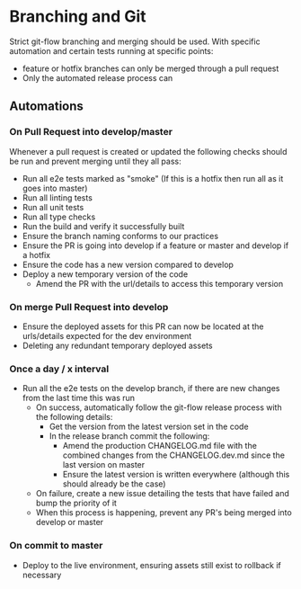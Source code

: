 # Branching and Git

Strict git-flow branching and merging should be used. With specific automation and certain tests
running at specific points:

- feature or hotfix branches can only be merged through a pull request
- Only the automated release process can

## Automations

### On Pull Request into develop/master

Whenever a pull request is created or updated the following checks should be run and prevent
merging until they all pass:

- Run all e2e tests marked as "smoke" (If this is a hotfix then run all as it goes into master)
- Run all linting tests
- Run all unit tests
- Run all type checks
- Run the build and verify it successfully built
- Ensure the branch naming conforms to our practices
- Ensure the PR is going into develop if a feature or master and develop if a hotfix
- Ensure the code has a new version compared to develop
- Deploy a new temporary version of the code
  - Amend the PR with the url/details to access this temporary version

### On merge Pull Request into develop

- Ensure the deployed assets for this PR can now be located at the urls/details expected for the dev
  environment
- Deleting any redundant temporary deployed assets

### Once a day / x interval

- Run all the e2e tests on the develop branch, if there are new changes from the last time this was run
  - On success, automatically follow the git-flow release process with the following details:
    - Get the version from the latest version set in the code
    - In the release branch commit the following:
      - Amend the production CHANGELOG.md file with the combined changes from the CHANGELOG.dev.md
        since the last version on master
      - Ensure the latest version is written everywhere (although this should already be the case)
  - On failure, create a new issue detailing the tests that have failed and bump the priority of it
  - When this process is happening, prevent any PR's being merged into develop or master

### On commit to master

- Deploy to the live environment, ensuring assets still exist to rollback if necessary
